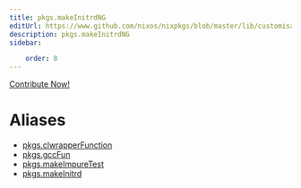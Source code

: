 ```yaml
---
title: pkgs.makeInitrdNG
editUrl: https://www.github.com/nixos/nixpkgs/blob/master/lib/customisation.nix#L125C35
description: pkgs.makeInitrdNG
sidebar:

    order: 8
---
```


<a href="https://www.github.com/nixos/nixpkgs/blob/master/lib/customisation.nix#L125C35">Contribute Now!</a>


# Aliases

- [pkgs.clwrapperFunction](./reference/pkgs/pkgs-clwrapperFunction)
- [pkgs.gccFun](./reference/pkgs/pkgs-gccFun)
- [pkgs.makeImpureTest](./reference/pkgs/pkgs-makeImpureTest)
- [pkgs.makeInitrd](./reference/pkgs/pkgs-makeInitrd)


